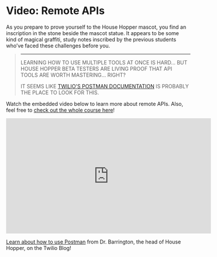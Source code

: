 # Video: Remote APIs

As you prepare to prove yourself to the House Hopper mascot, you find an inscription in the stone beside the mascot statue. It appears to be some kind of magical graffiti, study notes inscribed by the previous students who’ve faced these challenges before you.

<blockquote>
<hr/>
<p>
LEARNING HOW TO USE MULTIPLE TOOLS AT ONCE IS HARD... BUT HOUSE HOPPER BETA TESTERS ARE LIVING PROOF THAT API TOOLS ARE WORTH MASTERING... RIGHT?
</p>

<p>
IT SEEMS LIKE <a href="HTTPS://WWW.TWILIO.COM/DOCS/OPENAPI/USING-TWILIO-POSTMAN-COLLECTIONS#SEND-AN-SMS" target="blank" rel="noreferrer noopener">TWILIO'S POSTMAN DOCUMENTATION</a> IS PROBABLY THE PLACE TO LOOK FOR THIS.
</p>

</blockquote>

Watch the embedded video below to learn more about remote APIs. Also, feel free to [check out the whole course here](https://www.youtube.com/watch?v=GZvSYJDk-us)!

<iframe 
  width="560" height="315" 
  src="https://www.youtube.com/embed/GZvSYJDk-us?start=775" 
  frameborder="0" allowfullscreen>
</iframe>

[Learn about how to use Postman](https://www.twilio.com/blog/postman-make-requests-test-apis) from Dr. Barrington, the head of House Hopper, on the Twilio Blog!
